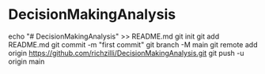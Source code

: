 # DecisionMakingAnalysis
echo "# DecisionMakingAnalysis" >> README.md
git init
git add README.md
git commit -m "first commit"
git branch -M main
git remote add origin https://github.com/richzilli/DecisionMakingAnalysis.git
git push -u origin main
